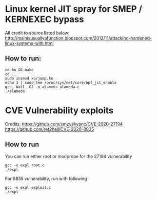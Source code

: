 # Linux kernel JIT spray for SMEP / KERNEXEC bypass

All credit to source listed below:
http://mainisusuallyafunction.blogspot.com/2012/11/attacking-hardened-linux-systems-with.html 


## How to run:

```
cd ko && make
cd ..
sudo insmod ko/jump.ko
echo 1 | sudo tee /proc/sys/net/core/bpf_jit_enable
gcc -Wall -O2 -o alameda alameda.c
./alameda
```

# CVE Vulnerability exploits

Credits:
https://github.com/xmzyshypnc/CVE-2020-27194
https://github.com/ret2hell/CVE-2020-8835

## How to run
You can run either root or modprobe for the 27194 vulnerability

```
gcc -o expl root.c
./expl

```

For 8835 vulnerability, run with following
```
gcc -o expl exploit.c
./expl
```
